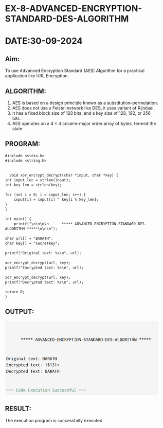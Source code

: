 # EX-8-ADVANCED-ENCRYPTION-STANDARD-DES-ALGORITHM
# DATE:30-09-2024
## Aim:
  To use Advanced Encryption Standard (AES) Algorithm for a practical application like URL Encryption.

## ALGORITHM: 
  1. AES is based on a design principle known as a substitution–permutation. 
  2. AES does not use a Feistel network like DES, it uses variant of Rijndael. 
  3. It has a fixed block size of 128 bits, and a key size of 128, 192, or 256 bits. 
  4. AES operates on a 4 × 4 column-major order array of bytes, termed the state

## PROGRAM: 
```
#include <stdio.h>
#include <string.h>


  void xor_encrypt_decrypt(char *input, char *key) {
int input_len = strlen(input);
int key_len = strlen(key);

for (int i = 0; i < input_len; i++) {
    input[i] = input[i] ^ key[i % key_len];
}
}

int main() {
    printf("\n\n\n\n      ***** ADVANCED-ENCRYPTION-STANDARD-DES-ALGORITHM *****\n\n\n");
    
char url[] = "BARATH";
char key[] = "secretkey"; 

printf("Original text: %s\n", url);

xor_encrypt_decrypt(url, key);
printf("Encrypted text: %s\n", url);

xor_encrypt_decrypt(url, key);
printf("Decrypted text: %s\n", url);

return 0;
}
```
## OUTPUT:
![model](8.png)

## RESULT: 
The execution program is successfully executed.
